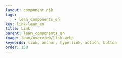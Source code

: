 ```yaml
---
layout: component.njk
tags: 
    - lean_components_en
key: link-lean_en
title: Link
parent: lean_components_en
image: lean/overview/link.webp
keywords: link, anchor, hyperlink, action, button
order: 150
---
```

